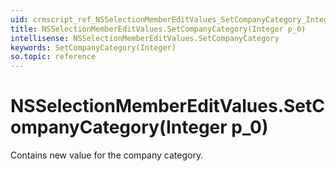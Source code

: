 ```yaml
---
uid: crmscript_ref_NSSelectionMemberEditValues_SetCompanyCategory_Integer_p_0
title: NSSelectionMemberEditValues.SetCompanyCategory(Integer p_0)
intellisense: NSSelectionMemberEditValues.SetCompanyCategory
keywords: SetCompanyCategory(Integer)
so.topic: reference
---
```


# NSSelectionMemberEditValues.SetCompanyCategory(Integer p_0)

Contains new value for the company category.

